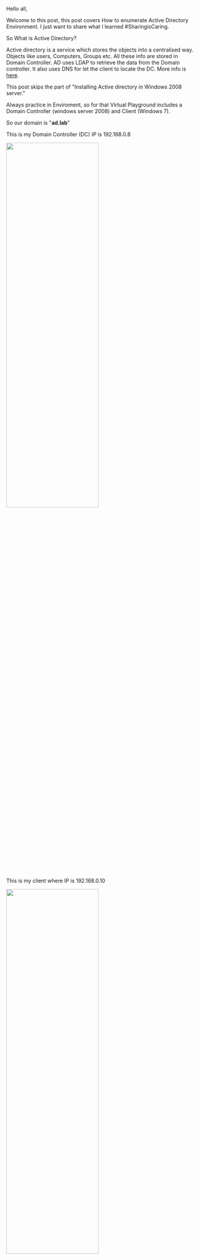 Hello all,

Welcome to this post, this post covers How to enumerate Active Directory Environment. I just want to share what I learned #SharingisCaring. 

So What is Active Directory?

Active directory is a service which stores the objects into a centralised way. Objects like users, Computers, Groups etc. All these info are stored in Domain Controller. AD uses LDAP to retrieve the data from the Domain controller. It also uses DNS for let the client to locate the DC. More info is [here](https://searchwindowsserver.techtarget.com/definition/Active-Directory).

This post skips the part of "Installing Active directory in Windows 2008 server."

Always practice in Enviroment, so for that Virtual Playground includes a Domain Controller (windows server 2008) and Client (Windows 7). 

So our domain is "**ad.lab**"

This is my Domain Controller (DC) IP is 192.168.0.8

<img src="../../../ad_front.png" height='50%' width="70%">


This is my client where IP is 192.168.0.10 

<img src="../../../Capture.PNG" height='50%' width="70%">


So let's get started,

The first stage would be is to get into the target network. 

There are multiple way to do it like LLMNR & NBTNS Poisoing, Exploiting network service, Social Engineering etc. 

But for the sake of simplicity I already uploaded a EXE file onto the target machine. The file was created with meterpreter reverse payload with **msfvenom**.

So what will happen if user opens up that EXE file? So when the binary loads, it will spawn a shell back to the listener and hence we get control over the shell.

Okay, lets exploit it.

<img src="../../meterpreter.png" height="50%" width="70%">

So we got a meterpreter shell.

Is the target machine is on a domain? Let's check it,

command:- wmic computersystem get domain

And here it is

<img src="../../get_domain.png" height="50%" width="70%">

Since this user is on domain, so its time to enumerate the information from DC.

I use Powerview for enumeration. It was written by HarmJoy. [Correction]

But for doing enumeration with powerview we need to import it in Powershell. 

So lets load powershell in meterpreter. 

Command: `load powershell` 
Command2: `powershell_import /powerview_location_on_your_local_disk`

Now we have the Powerview into the powershell, we can run its commands.

This command will list out the domain groups in ADDS

So our main target is to find out who is admin. This command is PowerView will help to identify the admin.

Command: Get-NetGroupMember 

<img src="../../net_group_mem.png">

So we now know who is Admin. Its worth to check if any misconfiguration is in their profile. In AD there are lot of options for security so if these options are not set correctly then the attacker can get big amount of data.

This command of PowerView will help to find the information leakeges

Command: Get-NetUser username

Image


So what exactly misconfiguration is that they often allow to see the email, Phone number etc which can be helpful for Social Engineering.

So we got the admin information leakeges.




